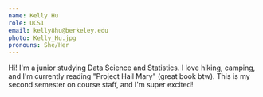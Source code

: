```yaml
---
name: Kelly Hu
role: UCS1
email: kelly8hu@berkeley.edu
photo: Kelly_Hu.jpg
pronouns: She/Her
---
```

Hi! I'm a junior studying Data Science and Statistics. I love hiking, camping, and I'm currently reading "Project Hail Mary" (great book btw). This is my second semester on course staff, and I'm super excited!